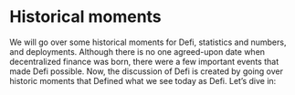 # Historical moments

We will go over some historical moments for Defi, statistics and numbers, and deployments. Although there is no one agreed-upon date when decentralized finance was born, there were a few important events that made Defi possible. Now, the discussion of Defi is created by going over historic moments that Defined what we see today as Defi. Let’s dive in:
